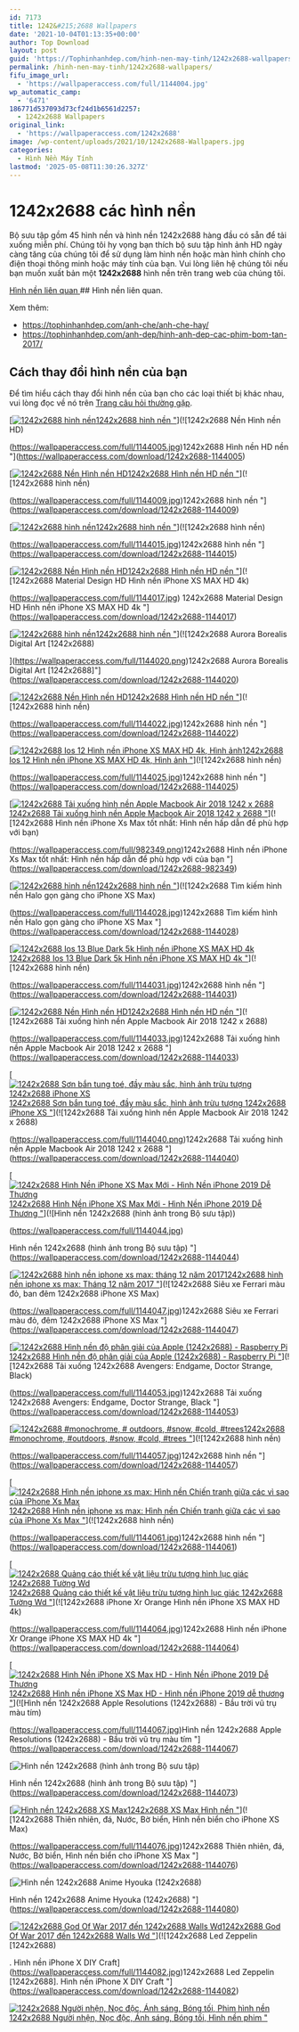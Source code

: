 ```yaml
---
id: 7173
title: 1242&#215;2688 Wallpapers
date: '2021-10-04T01:13:35+00:00'
author: Top Download
layout: post
guid: 'https://Tophinhanhdep.com/hinh-nen-may-tinh/1242x2688-wallpapers/'
permalink: /hinh-nen-may-tinh/1242x2688-wallpapers/
fifu_image_url:
  - 'https://wallpaperaccess.com/full/1144004.jpg'
wp_automatic_camp:
  - '6471'
186771d537093d73cf24d1b6561d2257:
  - 1242x2688 Wallpapers
original_link:
  - 'https://wallpaperaccess.com/1242x2688'
image: /wp-content/uploads/2021/10/1242x2688-Wallpapers.jpg
categories:
  - Hình Nền Máy Tính
lastmod: '2025-05-08T11:30:26.327Z'
---
```

# 1242x2688 các hình nền

Bộ sưu tập gồm 45 hình nền và hình nền 1242x2688 hàng đầu có sẵn để tải xuống miễn phí. Chúng tôi hy vọng bạn thích bộ sưu tập hình ảnh HD ngày càng tăng của chúng tôi để sử dụng làm hình nền hoặc màn hình chính cho điện thoại thông minh hoặc máy tính của bạn. Vui lòng liên hệ chúng tôi nếu bạn muốn xuất bản một **1242x2688** hình nền trên trang web của chúng tôi.

[Hình nền liên quan ](#related) ## Hình nền liên quan.

   
 Xem thêm:

   
- <https://tophinhanhdep.com/anh-che/anh-che-hay/>
- <https://tophinhanhdep.com/anh-dep/hinh-anh-dep-cac-phim-bom-tan-2017/>

## Cách thay đổi hình nền của bạn

Để tìm hiểu cách thay đổi hình nền của bạn cho các loại thiết bị khác nhau, vui lòng đọc về nó trên [Trang câu hỏi thường gặp](https://tophinhanhdep.com/faq/).

  
[[![1242x2688 hình nền](https://wallpaperaccess.com/full/1144004.jpg)1242x2688 hình nền "](https://wallpaperaccess.com/download/1242x2688-1144004)](![1242x2688 Nền Hình nền HD)

(https://wallpaperaccess.com/full/1144005.jpg)1242x2688 Hình nền HD nền "](https://wallpaperaccess.com/download/1242x2688-1144005)

[[![1242x2688 Nền Hình nền HD](https://wallpaperaccess.com/full/1144008.jpg)1242x2688 Hình nền HD nền "](https://wallpaperaccess.com/download/1242x2688-1144008)](![1242x2688 hình nền)

(https://wallpaperaccess.com/full/1144009.jpg)1242x2688 hình nền "](https://wallpaperaccess.com/download/1242x2688-1144009)

[[![1242x2688 hình nền](https://wallpaperaccess.com/full/1144014.jpg)1242x2688 hình nền "](https://wallpaperaccess.com/download/1242x2688-1144014)](![1242x2688 hình nền)

(https://wallpaperaccess.com/full/1144015.jpg)1242x2688 hình nền "](https://wallpaperaccess.com/download/1242x2688-1144015)

[[![1242x2688 Nền Hình nền HD](https://wallpaperaccess.com/full/1144016.jpg)1242x2688 Hình nền HD nền "](https://wallpaperaccess.com/download/1242x2688-1144016)](![1242x2688 Material Design HD Hình nền iPhone XS MAX HD 4k)

(https://wallpaperaccess.com/full/1144017.jpg) 1242x2688 Material Design HD Hình nền iPhone XS MAX HD 4k "](https://wallpaperaccess.com/download/1242x2688-1144017)

[[![1242x2688 hình nền](https://wallpaperaccess.com/full/1144018.jpg)1242x2688 hình nền "](https://wallpaperaccess.com/download/1242x2688-1144018)](![1242x2688 Aurora Borealis Digital Art [1242x2688)

](https://wallpaperaccess.com/full/1144020.png)1242x2688 Aurora Borealis Digital Art \[1242x2688\]"](https://wallpaperaccess.com/download/1242x2688-1144020)

[[![1242x2688 Nền Hình nền HD](https://wallpaperaccess.com/full/1144021.jpg)1242x2688 Hình nền HD nền "](https://wallpaperaccess.com/download/1242x2688-1144021)](![1242x2688 hình nền)

(https://wallpaperaccess.com/full/1144022.jpg)1242x2688 hình nền "](https://wallpaperaccess.com/download/1242x2688-1144022)

[[![1242x2688 Ios 12 Hình nền iPhone XS MAX HD 4k, Hình ảnh](https://wallpaperaccess.com/full/1144023.jpg)1242x2688 Ios 12 Hình nền iPhone XS MAX HD 4k, Hình ảnh "](https://wallpaperaccess.com/download/1242x2688-1144023)](![1242x2688 hình nền)

(https://wallpaperaccess.com/full/1144025.jpg)1242x2688 hình nền "](https://wallpaperaccess.com/download/1242x2688-1144025)

[[![1242x2688 Tải xuống hình nền Apple Macbook Air 2018 1242 x 2688](https://wallpaperaccess.com/full/1144026.png)1242x2688 Tải xuống hình nền Apple Macbook Air 2018 1242 x 2688 "](https://wallpaperaccess.com/download/1242x2688-1144026)](![1242x2688 Hình nền iPhone Xs Max tốt nhất: Hình nền hấp dẫn để phù hợp với bạn)

(https://wallpaperaccess.com/full/982349.png)1242x2688 Hình nền iPhone Xs Max tốt nhất: Hình nền hấp dẫn để phù hợp với của bạn "](https://wallpaperaccess.com/download/1242x2688-982349)

[[![1242x2688 hình nền](https://wallpaperaccess.com/full/1144027.jpg)1242x2688 hình nền "](https://wallpaperaccess.com/download/1242x2688-1144027)](![1242x2688 Tìm kiếm hình nền Halo gọn gàng cho iPhone XS Max)

(https://wallpaperaccess.com/full/1144028.jpg)1242x2688 Tìm kiếm hình nền Halo gọn gàng cho iPhone XS Max "](https://wallpaperaccess.com/download/1242x2688-1144028)

[[![1242x2688 Ios 13 Blue Dark 5k Hình nền iPhone XS MAX HD 4k](https://wallpaperaccess.com/full/1144030.jpg)1242x2688 Ios 13 Blue Dark 5k Hình nền iPhone XS MAX HD 4k "](https://wallpaperaccess.com/download/1242x2688-1144030)](![1242x2688 hình nền)

(https://wallpaperaccess.com/full/1144031.jpg)1242x2688 hình nền "](https://wallpaperaccess.com/download/1242x2688-1144031)

[[![1242x2688 Nền Hình nền HD](https://wallpaperaccess.com/full/1144032.jpg)1242x2688 Hình nền HD nền "](https://wallpaperaccess.com/download/1242x2688-1144032)](![1242x2688 Tải xuống hình nền Apple Macbook Air 2018 1242 x 2688)

(https://wallpaperaccess.com/full/1144033.jpg)1242x2688 Tải xuống hình nền Apple Macbook Air 2018 1242 x 2688 "](https://wallpaperaccess.com/download/1242x2688-1144033)

[[![1242x2688 Sơn bắn tung toé, đầy màu sắc, hình ảnh trừu tượng 1242x2688 iPhone XS](https://wallpaperaccess.com/full/1144035.jpg)1242x2688 Sơn bắn tung toé, đầy màu sắc, hình ảnh trừu tượng 1242x2688 iPhone XS "](https://wallpaperaccess.com/download/1242x2688-1144035)](![1242x2688 Tải xuống hình nền Apple Macbook Air 2018 1242 x 2688)

(https://wallpaperaccess.com/full/1144040.png)1242x2688 Tải xuống hình nền Apple Macbook Air 2018 1242 x 2688 "](https://wallpaperaccess.com/download/1242x2688-1144040)

[[![1242x2688 Hình Nền iPhone XS Max Mới - Hình Nền iPhone 2019 Dễ Thương](https://wallpaperaccess.com/full/1144042.jpg)1242x2688 Hình Nền iPhone XS Max Mới - Hình Nền iPhone 2019 Dễ Thương "](https://wallpaperaccess.com/download/1242x2688-1144042)](![Hình nền 1242x2688 (hình ảnh trong Bộ sưu tập))

(https://wallpaperaccess.com/full/1144044.jpg)

Hình nền 1242x2688 (hình ảnh trong Bộ sưu tập) "](https://wallpaperaccess.com/download/1242x2688-1144044)

[[![1242x2688 hình nền iphone xs max: tháng 12 năm 2017](https://wallpaperaccess.com/full/1144046.jpg)1242x2688 hình nền iphone xs max: Tháng 12 năm 2017 "](https://wallpaperaccess.com/download/1242x2688-1144046)](![1242x2688 Siêu xe Ferrari màu đỏ, ban đêm 1242x2688 iPhone XS Max)

(https://wallpaperaccess.com/full/1144047.jpg)1242x2688 Siêu xe Ferrari màu đỏ, đêm 1242x2688 iPhone XS Max "](https://wallpaperaccess.com/download/1242x2688-1144047)

[[![1242x2688 Hình nền độ phân giải của Apple (1242x2688) - Raspberry Pi](https://wallpaperaccess.com/full/1144049.jpg)1242x2688 Hình nền độ phân giải của Apple (1242x2688) - Raspberry Pi "](https://wallpaperaccess.com/download/1242x2688-1144049)](![1242x2688 Tải xuống 1242x2688 Avengers: Endgame, Doctor Strange, Black)

(https://wallpaperaccess.com/full/1144053.jpg)1242x2688 Tải xuống 1242x2688 Avengers: Endgame, Doctor Strange, Black "](https://wallpaperaccess.com/download/1242x2688-1144053)

[[![1242x2688 #monochrome, # outdoors, #snow, #cold, #trees](https://wallpaperaccess.com/full/1144054.jpg)1242x2688 #monochrome, #outdoors, #snow, #cold, #trees "](https://wallpaperaccess.com/download/1242x2688-1144054)](![1242x2688 hình nền)

(https://wallpaperaccess.com/full/1144057.jpg)1242x2688 hình nền "](https://wallpaperaccess.com/download/1242x2688-1144057)

[[![1242x2688 Hình nền iphone xs max: Hình nền Chiến tranh giữa các vì sao của iPhone Xs Max](https://wallpaperaccess.com/full/1090281.jpg)1242x2688 Hình nền iphone xs max: Hình nền Chiến tranh giữa các vì sao của iPhone Xs Max "](https://wallpaperaccess.com/download/1242x2688-1090281)](![1242x2688 hình nền)

(https://wallpaperaccess.com/full/1144061.jpg)1242x2688 hình nền "](https://wallpaperaccess.com/download/1242x2688-1144061)

[[![1242x2688 Quảng cáo thiết kế vật liệu trừu tượng hình lục giác 1242x2688 Tường Wd](https://wallpaperaccess.com/full/1144062.jpg)1242x2688 Quảng cáo thiết kế vật liệu trừu tượng hình lục giác 1242x2688 Tường Wd "](https://wallpaperaccess.com/download/1242x2688-1144062)](![1242x2688 iPhone Xr Orange Hình nền iPhone XS MAX HD 4k)

(https://wallpaperaccess.com/full/1144064.jpg)1242x2688 Hình nền iPhone Xr Orange iPhone XS MAX HD 4k "](https://wallpaperaccess.com/download/1242x2688-1144064)

[[![1242x2688 Hình Nền iPhone XS Max HD - Hình Nền iPhone 2019 Dễ Thương](https://wallpaperaccess.com/full/1144066.jpg)1242x2688 Hình nền iPhone XS Max HD - Hình nền iPhone 2019 dễ thương "](https://wallpaperaccess.com/download/1242x2688-1144066)](![Hình nền 1242x2688 Apple Resolutions (1242x2688) - Bầu trời vũ trụ màu tím)

(https://wallpaperaccess.com/full/1144067.jpg)Hình nền 1242x2688 Apple Resolutions (1242x2688) - Bầu trời vũ trụ màu tím "](https://wallpaperaccess.com/download/1242x2688-1144067)

[![Hình nền 1242x2688 (hình ảnh trong Bộ sưu tập)](https://wallpaperaccess.com/full/1144073.jpg)

Hình nền 1242x2688 (hình ảnh trong Bộ sưu tập) "](https://wallpaperaccess.com/download/1242x2688-1144073)

[[![Hình nền 1242x2688 XS Max](https://wallpaperaccess.com/full/1144075.png)1242x2688 XS Max Hình nền "](https://wallpaperaccess.com/download/1242x2688-1144075)](![1242x2688 Thiên nhiên, đá, Nước, Bờ biển, Hình nền biển cho iPhone XS Max)

(https://wallpaperaccess.com/full/1144076.jpg)1242x2688 Thiên nhiên, đá, Nước, Bờ biển, Hình nền biển cho iPhone XS Max "](https://wallpaperaccess.com/download/1242x2688-1144076)

[![Hình nền 1242x2688 Anime Hyouka (1242x2688)](https://wallpaperaccess.com/full/1144080.jpg)

Hình nền 1242x2688 Anime Hyouka (1242x2688) "](https://wallpaperaccess.com/download/1242x2688-1144080)

[[![1242x2688 God Of War 2017 đến 1242x2688 Walls Wd](https://wallpaperaccess.com/full/1144081.jpg)1242x2688 God Of War 2017 đến 1242x2688 Walls Wd "](https://wallpaperaccess.com/download/1242x2688-1144081)](![1242x2688 Led Zeppelin [1242x2688)

.  Hình nền iPhone X DIY Craft](https://wallpaperaccess.com/full/1144082.jpg)1242x2688 Led Zeppelin \[1242x2688\]. Hình nền iPhone X DIY Craft "](https://wallpaperaccess.com/download/1242x2688-1144082)

[![1242x2688 Người nhện, Nọc độc, Ánh sáng, Bóng tối, Phim hình nền](https://wallpaperaccess.com/full/1144084.jpg)1242x2688 Người nhện, Nọc độc, Ánh sáng, Bóng tối, Hình nền phim "](https://wallpaperaccess.com/download/1242x2688-1144084)
